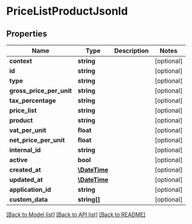 # PriceListProductJsonld

## Properties
Name | Type | Description | Notes
------------ | ------------- | ------------- | -------------
**context** | **string** |  | [optional] 
**id** | **string** |  | [optional] 
**type** | **string** |  | [optional] 
**gross_price_per_unit** | **string** |  | [optional] 
**tax_percentage** | **string** |  | [optional] 
**price_list** | **string** |  | [optional] 
**product** | **string** |  | [optional] 
**vat_per_unit** | **float** |  | [optional] 
**net_price_per_unit** | **float** |  | [optional] 
**internal_id** | **string** |  | [optional] 
**active** | **bool** |  | [optional] 
**created_at** | [**\DateTime**](\DateTime.md) |  | [optional] 
**updated_at** | [**\DateTime**](\DateTime.md) |  | [optional] 
**application_id** | **string** |  | [optional] 
**custom_data** | **string[]** |  | [optional] 

[[Back to Model list]](../../README.md#documentation-for-models) [[Back to API list]](../../README.md#documentation-for-api-endpoints) [[Back to README]](../../README.md)

